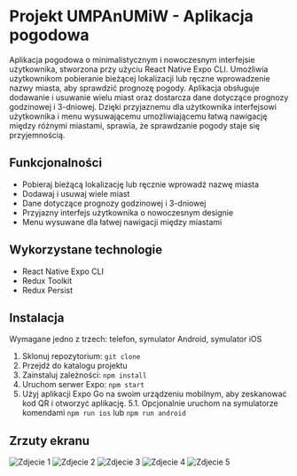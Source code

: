 # Projekt UMPAnUMiW - Aplikacja pogodowa

Aplikacja pogodowa o minimalistycznym i nowoczesnym interfejsie użytkownika, stworzona przy użyciu React Native Expo CLI. Umożliwia użytkownikom pobieranie bieżącej lokalizacji lub ręczne wprowadzenie nazwy miasta, aby sprawdzić prognozę pogody. Aplikacja obsługuje dodawanie i usuwanie wielu miast oraz dostarcza dane dotyczące prognozy godzinowej i 3-dniowej. Dzięki przyjaznemu dla użytkownika interfejsowi użytkownika i menu wysuwającemu umożliwiającemu łatwą nawigację między różnymi miastami, sprawia, że sprawdzanie pogody staje się przyjemnością.

## Funkcjonalności

- Pobieraj bieżącą lokalizację lub ręcznie wprowadź nazwę miasta
- Dodawaj i usuwaj wiele miast
- Dane dotyczące prognozy godzinowej i 3-dniowej
- Przyjazny interfejs użytkownika o nowoczesnym designie
- Menu wysuwane dla łatwej nawigacji między miastami

## Wykorzystane technologie

- React Native Expo CLI
- Redux Toolkit
- Redux Persist

## Instalacja

Wymagane jedno z trzech: telefon, symulator Android, symulator iOS

1. Sklonuj repozytorium: `git clone` 
2. Przejdź do katalogu projektu
3. Zainstaluj zależności: `npm install`
4. Uruchom serwer Expo: `npm start`
5. Użyj aplikacji Expo Go na swoim urządzeniu mobilnym, aby zeskanować kod QR i otworzyć aplikację.
5.1. Opcjonalnie uruchom na symulatorze komendami `npm run ios` lub `npm run android`

## Zrzuty ekranu

![Zdjecie 1](assets/screenshots/1.png) ![Zdjecie 2](assets/screenshots/2.png) ![Zdjecie 3](assets/screenshots/3.png) ![Zdjecie 4](assets/screenshots/4.png) ![Zdjecie 5](assets/screenshots/5.png)

